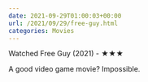 ```yaml
---
date: 2021-09-29T01:00:03+00:00
url: /2021/09/29/free-guy.html
categories: Movies
---
```

Watched Free Guy (2021) - ★★★

A good video game movie? Impossible.


